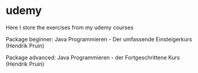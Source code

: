 # udemy
Here I store the exercises from my udemy courses

Package beginner: Java Programmieren - Der umfassende Einsteigerkurs (Hendrik Pruin)

Package advanced: Java Programmieren - der Fortgeschrittene Kurs (Hendrik Pruin)
 

